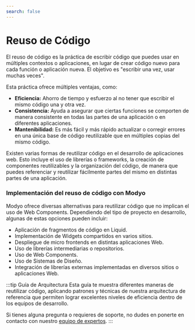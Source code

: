 ```yaml
---
search: false
---
```


# Reuso de Código

El reuso de código es la práctica de escribir código que puedes usar en múltiples contextos o aplicaciones, en lugar de crear código nuevo para cada función o aplicación nueva. El objetivo es "escribir una vez, usar muchas veces".

Esta práctica ofrece múltiples ventajas, como:

- **Eficiencia:** Ahorro de tiempo y esfuerzo al no tener que escribir el mismo código una y otra vez.
- **Consistencia:** Ayuda a asegurar que ciertas funciones se comporten de manera consistente en todas las partes de una aplicación o en diferentes aplicaciones.
- **Mantenibilidad:** Es más fácil y más rápido actualizar o corregir errores en una única base de código reutilizable que en múltiples copias del mismo código.

Existen varias formas de reutilizar código en el desarrollo de aplicaciones web. Esto incluye el uso de librerías o frameworks, la creación de componentes reutilizables y la organización del código, de manera que puedes referenciar y reutilizar fácilmente partes del mismo en distintas partes de una aplicación.


### Implementación del reuso de código con Modyo

Modyo ofrece diversas alternativas para reutilizar código que no implican el uso de Web Components. Dependiendo del tipo de proyecto en desarrollo, algunas de estas opciones pueden incluir:

- Aplicación de fragmentos de código en Liquid.
- Implementación de Widgets compartidos en varios sitios.
- Despliegue de micro frontends en distintas aplicaciones Web.
- Uso de librerías intermediarias o repositorios.
- Uso de Web Components.
- Uso de Sistemas de Diseño.
- Integración de librerías externas implementadas en diversos sitios o aplicaciones Web.

:::tip Guía de Arquitectura
Esta guía te muestra diferentes maneras de reutilizar código, aplicando patrones y técnicas de nuestra arquitectura de referencia que permiten lograr excelentes niveles de eficiencia dentro de los equipos de desarrollo.

Si tienes alguna pregunta o requieres de soporte, no dudes en ponerte en contacto con nuestro [equipo de expertos](https://modyo.com/services).
:::